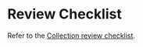 # Review Checklist

Refer to the [Collection review checklist](https://github.com/ansible/community-docs/blob/main/review_checklist.rst).
